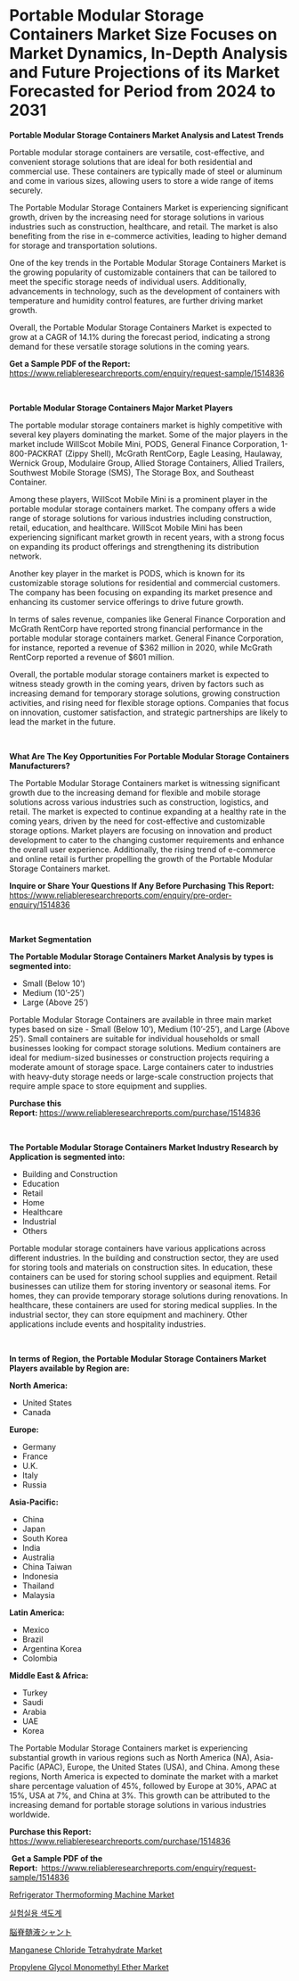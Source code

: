 <p><h1>Portable Modular Storage Containers Market Size Focuses on Market Dynamics, In-Depth Analysis and Future Projections of its Market Forecasted for Period from 2024 to 2031</h1></p><p><strong>Portable Modular Storage Containers Market Analysis and Latest Trends</strong></p>
<p><p>Portable modular storage containers are versatile, cost-effective, and convenient storage solutions that are ideal for both residential and commercial use. These containers are typically made of steel or aluminum and come in various sizes, allowing users to store a wide range of items securely.</p><p>The Portable Modular Storage Containers Market is experiencing significant growth, driven by the increasing need for storage solutions in various industries such as construction, healthcare, and retail. The market is also benefiting from the rise in e-commerce activities, leading to higher demand for storage and transportation solutions.</p><p>One of the key trends in the Portable Modular Storage Containers Market is the growing popularity of customizable containers that can be tailored to meet the specific storage needs of individual users. Additionally, advancements in technology, such as the development of containers with temperature and humidity control features, are further driving market growth.</p><p>Overall, the Portable Modular Storage Containers Market is expected to grow at a CAGR of 14.1% during the forecast period, indicating a strong demand for these versatile storage solutions in the coming years.</p></p>
<p><strong>Get a Sample PDF of the Report:&nbsp;</strong> <a href="https://www.reliableresearchreports.com/enquiry/request-sample/1514836">https://www.reliableresearchreports.com/enquiry/request-sample/1514836</a></p>
<p>&nbsp;</p>
<p><strong>Portable Modular Storage Containers Major Market Players</strong></p>
<p><p>The portable modular storage containers market is highly competitive with several key players dominating the market. Some of the major players in the market include WillScot Mobile Mini, PODS, General Finance Corporation, 1-800-PACKRAT (Zippy Shell), McGrath RentCorp, Eagle Leasing, Haulaway, Wernick Group, Modulaire Group, Allied Storage Containers, Allied Trailers, Southwest Mobile Storage (SMS), The Storage Box, and Southeast Container.</p><p>Among these players, WillScot Mobile Mini is a prominent player in the portable modular storage containers market. The company offers a wide range of storage solutions for various industries including construction, retail, education, and healthcare. WillScot Mobile Mini has been experiencing significant market growth in recent years, with a strong focus on expanding its product offerings and strengthening its distribution network.</p><p>Another key player in the market is PODS, which is known for its customizable storage solutions for residential and commercial customers. The company has been focusing on expanding its market presence and enhancing its customer service offerings to drive future growth.</p><p>In terms of sales revenue, companies like General Finance Corporation and McGrath RentCorp have reported strong financial performance in the portable modular storage containers market. General Finance Corporation, for instance, reported a revenue of $362 million in 2020, while McGrath RentCorp reported a revenue of $601 million.</p><p>Overall, the portable modular storage containers market is expected to witness steady growth in the coming years, driven by factors such as increasing demand for temporary storage solutions, growing construction activities, and rising need for flexible storage options. Companies that focus on innovation, customer satisfaction, and strategic partnerships are likely to lead the market in the future.</p></p>
<p>&nbsp;</p>
<p><strong>What Are The Key Opportunities For Portable Modular Storage Containers Manufacturers?</strong></p>
<p><p>The Portable Modular Storage Containers market is witnessing significant growth due to the increasing demand for flexible and mobile storage solutions across various industries such as construction, logistics, and retail. The market is expected to continue expanding at a healthy rate in the coming years, driven by the need for cost-effective and customizable storage options. Market players are focusing on innovation and product development to cater to the changing customer requirements and enhance the overall user experience. Additionally, the rising trend of e-commerce and online retail is further propelling the growth of the Portable Modular Storage Containers market.</p></p>
<p><strong>Inquire or Share Your Questions If Any Before Purchasing This Report:</strong> <a href="https://www.reliableresearchreports.com/enquiry/pre-order-enquiry/1514836">https://www.reliableresearchreports.com/enquiry/pre-order-enquiry/1514836</a></p>
<p>&nbsp;</p>
<p><strong>Market Segmentation</strong></p>
<p><strong>The Portable Modular Storage Containers Market Analysis by types is segmented into:</strong></p>
<p><ul><li>Small (Below 10’)</li><li>Medium (10’-25’)</li><li>Large (Above 25’)</li></ul></p>
<p><p>Portable Modular Storage Containers are available in three main market types based on size - Small (Below 10’), Medium (10’-25’), and Large (Above 25’). Small containers are suitable for individual households or small businesses looking for compact storage solutions. Medium containers are ideal for medium-sized businesses or construction projects requiring a moderate amount of storage space. Large containers cater to industries with heavy-duty storage needs or large-scale construction projects that require ample space to store equipment and supplies.</p></p>
<p><strong>Purchase this Report:&nbsp;</strong><a href="https://www.reliableresearchreports.com/purchase/1514836">https://www.reliableresearchreports.com/purchase/1514836</a></p>
<p>&nbsp;</p>
<p><strong>The Portable Modular Storage Containers Market Industry Research by Application is segmented into:</strong></p>
<p><ul><li>Building and Construction</li><li>Education</li><li>Retail</li><li>Home</li><li>Healthcare</li><li>Industrial</li><li>Others</li></ul></p>
<p><p>Portable modular storage containers have various applications across different industries. In the building and construction sector, they are used for storing tools and materials on construction sites. In education, these containers can be used for storing school supplies and equipment. Retail businesses can utilize them for storing inventory or seasonal items. For homes, they can provide temporary storage solutions during renovations. In healthcare, these containers are used for storing medical supplies. In the industrial sector, they can store equipment and machinery. Other applications include events and hospitality industries.</p></p>
<p>&nbsp;</p>
<p><strong>In terms of Region, the Portable Modular Storage Containers Market Players available by Region are:</strong></p>
<p>
    <p> <strong> North America: </strong>
        <ul>
            <li>United States</li>
            <li>Canada</li>
        </ul>
        </p> 
    <p> <strong> Europe: </strong>
        <ul>
            <li>Germany</li>
            <li>France</li>
            <li>U.K.</li>
            <li>Italy</li>
            <li>Russia</li>
        </ul>
        </p> 
    <p> <strong> Asia-Pacific: </strong>
        <ul>
            <li>China</li>
            <li>Japan</li>
            <li>South Korea</li>
            <li>India</li>
            <li>Australia</li>
            <li>China Taiwan</li>
            <li>Indonesia</li>
            <li>Thailand</li>
            <li>Malaysia</li>
        </ul>
        </p> 
    <p> <strong> Latin America: </strong>
        <ul>
            <li>Mexico</li>
            <li>Brazil</li>
            <li>Argentina Korea</li>
            <li>Colombia</li>
        </ul>
        </p> 
    <p> <strong> Middle East & Africa: </strong>
        <ul>
            <li>Turkey</li>
            <li>Saudi</li>
            <li>Arabia</li>
            <li>UAE</li>
            <li>Korea</li>
        </ul>
    </p>
    </p>
<p><p>The Portable Modular Storage Containers market is experiencing substantial growth in various regions such as North America (NA), Asia-Pacific (APAC), Europe, the United States (USA), and China. Among these regions, North America is expected to dominate the market with a market share percentage valuation of 45%, followed by Europe at 30%, APAC at 15%, USA at 7%, and China at 3%. This growth can be attributed to the increasing demand for portable storage solutions in various industries worldwide.</p></p>
<p><strong>Purchase this Report: </strong><a href="https://www.reliableresearchreports.com/purchase/1514836">https://www.reliableresearchreports.com/purchase/1514836</a></p>
<p>&nbsp;<strong>Get a Sample PDF of the Report:&nbsp;&nbsp;</strong><a href="https://www.reliableresearchreports.com/enquiry/request-sample/1514836">https://www.reliableresearchreports.com/enquiry/request-sample/1514836</a></p>
<p><strong></strong></p>
<p><p><a href="https://github.com/zjyglelu/Market-Research-Report-List-1/blob/main/refrigerator-thermoforming-machine-market.md">Refrigerator Thermoforming Machine Market</a></p><p><a href="https://medium.com/@theodoretse_77468/%EC%97%B0%EA%B5%AC%EC%8B%A4-%EC%BB%AC%EB%9F%AC%EB%A6%AC%EB%AF%B8%ED%84%B0-%EC%8B%9C%EC%9E%A5-%EB%8F%99%ED%96%A5-%EB%B0%8F-%EC%8B%9C%EC%9E%A5-%EB%B6%84%EC%84%9D%EC%9D%80-2024-2031%EB%85%84%EA%B9%8C%EC%A7%80-%EC%98%88%EC%B8%A1%EB%90%A9%EB%8B%88%EB%8B%A4-475f9c45b4ba">실험실용 색도계</a></p><p><a href="https://medium.com/@samirmayert1/%E8%84%B3%E8%84%8A%E9%AB%84%E6%B6%B2%E3%82%B7%E3%83%A3%E3%83%B3%E3%83%88%E5%B8%82%E5%A0%B4%E3%81%AE%E5%88%86%E6%9E%90-%E4%B8%96%E7%95%8C%E7%94%A3%E6%A5%AD%E3%81%AE%E5%B1%95%E6%9C%9B%E3%81%A8%E4%BA%88%E6%B8%AC-2024%E5%B9%B4%E3%81%8B%E3%82%892031%E5%B9%B4-8ac07e4efa1b">脳脊髄液シャント</a></p><p><a href="https://woozy-pyroraptor-a1f.notion.site/Insights-into-Manganese-Chloride-Tetrahydrate-Market-Size-Analysing-Market-Share-Trends-and-Growt-091815a076984188a538d43e6aa20e5d">Manganese Chloride Tetrahydrate Market</a></p><p><a href="https://view.publitas.com/reportprime-1/decoding-the-propylene-glycol-monomethyl-ether-market-a-deep-dive-into-the-latest-market-trends-market-segmentation-and-competitive-analysis/">Propylene Glycol Monomethyl Ether Market</a></p></p>